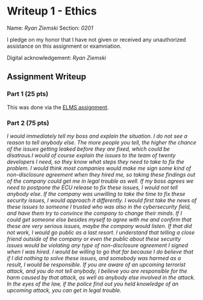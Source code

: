 Writeup 1 - Ethics
======

Name: *Ryan Ziemski*
Section: *0201*

I pledge on my honor that I have not given or received any unauthorized assistance on this assignment or examniation.

Digital acknowledgement: *Ryan Ziemski*

## Assignment Writeup

### Part 1 (25 pts)

This was done via the [ELMS assignment](https://myelms.umd.edu/courses/1251976/assignments/4726433).

### Part 2 (75 pts)

*I would immediately tell my boss and explain the situation. I do not see a reason to tell anybody else. The more people you tell, the higher the chance of the issues getting leaked before they are fixed, which could be disatrous.I would of course explain the issues to the team of twenty developers I need, so they know what steps they need to take to fix the problem. I would think most companies would make me sign some kind of non-disclosure agreement when they hired me, so taking these findings out of the company could get me in legal trouble as well. If my boss agrees we need to postpone the ECU release to fix these issues, I would not tell anybody else. 
If the company was unwilling to take the time to fix these security issues, I would approach it differently. I would first take the news of these issues to someone I trusted who was also in the cybersecurity field, and have them try to convince the company to change their minds. If I could get someone else besides myself to agree with me and confirm that these are very serious issues, maybe the company would listen. If that did not work, I would go public as a last resort. 
I understand that telling a close friend outside of the company or even the public about these security issues would be violating any type of non-disclosure agreement I signed when I was hired. I would be willing to go that far because I do believe that if I did nothing to solve these issues, and somebody was harmed as a result, I would be responsible. If you are aware of an upcoming terrorist attack, and you do not tell anybody, I believe you are responsible for the harm caused by that attack, as well as anybody else involved in the attack. In the eyes of the law, if the police find out you held knowledge of an upcoming attack, you can get in legal trouble.*
